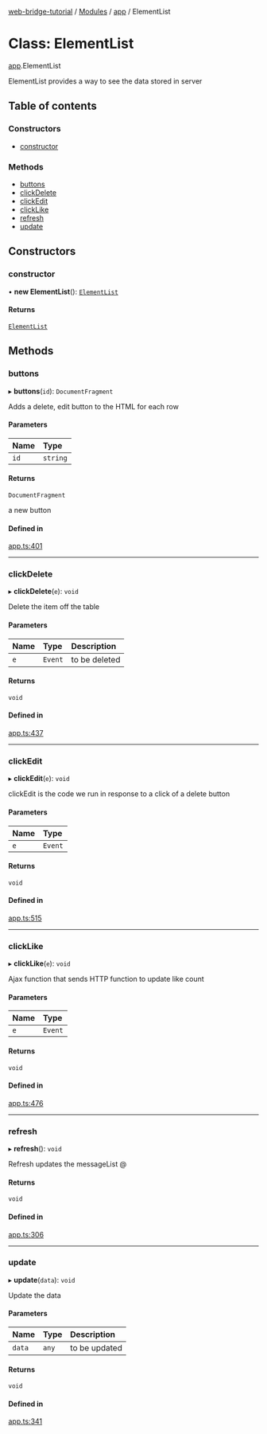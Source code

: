 [web-bridge-tutorial](../README.md) / [Modules](../modules.md) / [app](../modules/app.md) / ElementList

# Class: ElementList

[app](../modules/app.md).ElementList

ElementList provides a way to see the data stored in server

## Table of contents

### Constructors

- [constructor](app.ElementList.md#constructor)

### Methods

- [buttons](app.ElementList.md#buttons)
- [clickDelete](app.ElementList.md#clickdelete)
- [clickEdit](app.ElementList.md#clickedit)
- [clickLike](app.ElementList.md#clicklike)
- [refresh](app.ElementList.md#refresh)
- [update](app.ElementList.md#update)

## Constructors

### constructor

• **new ElementList**(): [`ElementList`](app.ElementList.md)

#### Returns

[`ElementList`](app.ElementList.md)

## Methods

### buttons

▸ **buttons**(`id`): `DocumentFragment`

Adds a delete, edit button to the HTML for each row

#### Parameters

| Name | Type |
| :------ | :------ |
| `id` | `string` |

#### Returns

`DocumentFragment`

a new button

#### Defined in

[app.ts:401](https://bitbucket.org/sml3/cse216_sp24_team_21/src/cfb416c/web/app.ts#lines-401)

___

### clickDelete

▸ **clickDelete**(`e`): `void`

Delete the item off the table

#### Parameters

| Name | Type | Description |
| :------ | :------ | :------ |
| `e` | `Event` | to be deleted |

#### Returns

`void`

#### Defined in

[app.ts:437](https://bitbucket.org/sml3/cse216_sp24_team_21/src/cfb416c/web/app.ts#lines-437)

___

### clickEdit

▸ **clickEdit**(`e`): `void`

clickEdit is the code we run in response to a click of a delete button

#### Parameters

| Name | Type |
| :------ | :------ |
| `e` | `Event` |

#### Returns

`void`

#### Defined in

[app.ts:515](https://bitbucket.org/sml3/cse216_sp24_team_21/src/cfb416c/web/app.ts#lines-515)

___

### clickLike

▸ **clickLike**(`e`): `void`

Ajax function that sends HTTP function to update like count

#### Parameters

| Name | Type |
| :------ | :------ |
| `e` | `Event` |

#### Returns

`void`

#### Defined in

[app.ts:476](https://bitbucket.org/sml3/cse216_sp24_team_21/src/cfb416c/web/app.ts#lines-476)

___

### refresh

▸ **refresh**(): `void`

Refresh updates the messageList
@

#### Returns

`void`

#### Defined in

[app.ts:306](https://bitbucket.org/sml3/cse216_sp24_team_21/src/cfb416c/web/app.ts#lines-306)

___

### update

▸ **update**(`data`): `void`

Update the data

#### Parameters

| Name | Type | Description |
| :------ | :------ | :------ |
| `data` | `any` | to be updated |

#### Returns

`void`

#### Defined in

[app.ts:341](https://bitbucket.org/sml3/cse216_sp24_team_21/src/cfb416c/web/app.ts#lines-341)
